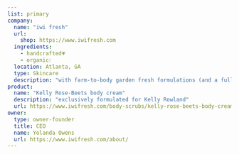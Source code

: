 ```yaml
---
list: primary
company:
  name: "iwi fresh"
  url:
    shop: https://www.iwifresh.com
  ingredients:
    - handcrafted💗
    - organic💧
  location: Atlanta, GA
  type: Skincare
  description: "with farm-to-body garden fresh formulations (and a full-service day spa)"
product:
  name: "Kelly Rose-Beets body cream"
  description: "exclusively formulated for Kelly Rowland"
  url: https://www.iwifresh.com/body-scrubs/kelly-rose-beets-body-cream
owner:
  type: owner-founder
  title: CEO
  name: Yolanda Owens
  url: https://www.iwifresh.com/about/
---
```

